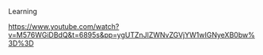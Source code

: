 Learning

https://www.youtube.com/watch?v=M576WGiDBdQ&t=6895s&pp=ygUTZnJlZWNvZGVjYW1wIGNyeXB0bw%3D%3D
